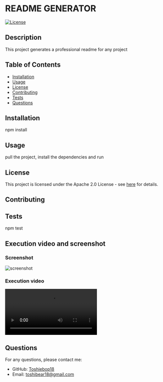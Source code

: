 # README GENERATOR
[![License](https://img.shields.io/badge/License-Apache%202.0-blue.svg)](https://opensource.org/licenses/Apache-2.0)

## Description

This project generates a professional readme for any project

## Table of Contents

- [Installation](#installation)
- [Usage](#usage)
- [License](#license)
- [Contributing](#contributing)
- [Tests](#tests)
- [Questions](#questions)

## Installation

npm install

## Usage

pull the project, install the dependencies and run

## License

This project is licensed under the Apache 2.0 License - see [here](https://opensource.org/licenses/Apache-2.0) for details.

## Contributing



## Tests

npm test  

## Execution video and screenshot

### Screenshot
![screenshot](assets/image.jpeg)

### Execution video
![execution video](assets/exec.mp4)

## Questions

For any questions, please contact me: 

- GitHub: [Toshiebop18](https://github.com/toshibear18)
- Email: toshibear18@gmail.com
